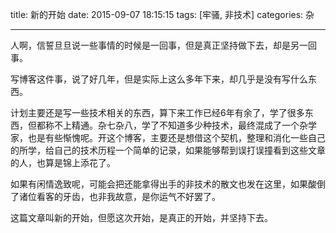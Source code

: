 title: 新的开始
date: 2015-09-07 18:15:15
tags: [牢骚, 非技术]
categories: 杂

---

人啊，信誓旦旦说一些事情的时候是一回事，但是真正坚持做下去，却是另一回事。

写博客这件事，说了好几年，但是实际上这么多年下来，却几乎是没有写什么东西。

计划主要还是写一些技术相关的东西，算下来工作已经6年有余了，学了很多东西，但都称不上精通。杂七杂八，学了不知道多少种技术，最终混成了一个杂学家，也是有些惭愧呢。开这个博客，主要还是想借这个契机，整理和消化一些自己的所学，给自己的技术历程一个简单的记录，如果能够帮到误打误撞看到这些文章的人，也算是锦上添花了。

如果有闲情逸致呢，可能会把还能拿得出手的非技术的散文也发在这里，如果酸倒了诸位看客的牙齿，也非我故意，是你运气不好罢了。

这篇文章叫新的开始，但愿这次开始，是真正的开始，并坚持下去。
